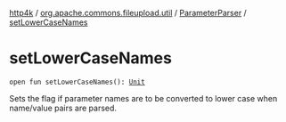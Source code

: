[http4k](../../index.md) / [org.apache.commons.fileupload.util](../index.md) / [ParameterParser](index.md) / [setLowerCaseNames](./set-lower-case-names.md)

# setLowerCaseNames

`open fun setLowerCaseNames(): `[`Unit`](https://kotlinlang.org/api/latest/jvm/stdlib/kotlin/-unit/index.html)

Sets the flag if parameter names are to be converted to lower case when name/value pairs are parsed.

